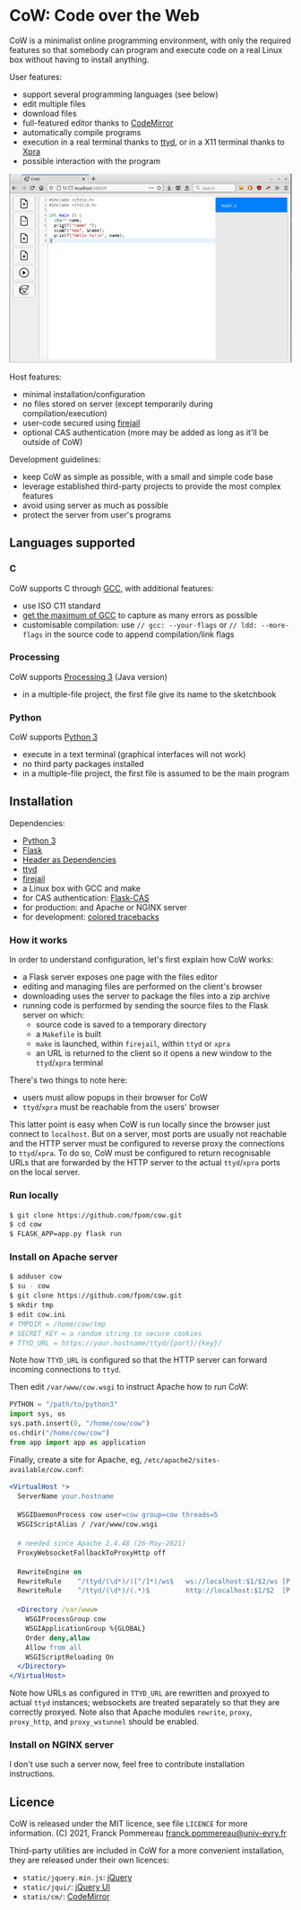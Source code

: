 # CoW: Code over the Web

CoW is a minimalist online programming environment, with only the required features so that somebody can program and execute code on a real Linux box without having to install anything.

User features:

 - support several programming languages (see below)
 - edit multiple files
 - download files
 - full-featured editor thanks to [CodeMirror](http://codemirror.net)
 - automatically compile programs
 - execution in a real terminal thanks to [ttyd](http://github.com/tsl0922/ttyd),
   or in a X11 terminal thanks to [Xpra](http://github.com/Xpra-org/xpra)
 - possible interaction with the program

![CoW in action](https://raw.githubusercontent.com/fpom/cow/main/misc/demo.gif)

Host features:

 - minimal installation/configuration
 - no files stored on server (except temporarily during compilation/execution)
 - user-code secured using [firejail](http://firejail.wordpress.com)
 - optional CAS authentication (more may be added as long as it'll be outside of CoW)

Development guidelines:

 - keep CoW as simple as possible, with a small and simple code base
 - leverage established third-party projects to provide the most complex features
 - avoid using server as much as possible
 - protect the server from user's programs

## Languages supported

### C

CoW supports C through [GCC](http://gcc.gnu.org), with additional features:

 - use ISO C11 standard
 - [get the maximum of GCC](http://airbus-seclab.github.io/c-compiler-security/)
   to capture as many errors as possible
 - customisable compilation: use `// gcc: --your-flags` or `// ldd: --more-flags` 
   in the source code to append compilation/link flags

### Processing

CoW supports [Processing 3](http://processing.org) (Java version)

 - in a multiple-file project, the first file give its name to the sketchbook

### Python

CoW supports [Python 3](http://www.python.org)

 - execute in a text terminal (graphical interfaces will not work)
 - no third party packages installed
 - in a multiple-file project, the first file is assumed to be the main program

## Installation

Dependencies:

 - [Python 3](http://python.org)
 - [Flask](http://flask.palletsprojects.com)
 - [Header as Dependencies](http://pypi.org/project/Headers-as-Dependencies)
 - [ttyd](http://github.com/tsl0922/ttyd)
 - [firejail](http://firejail.wordpress.com)
 - a Linux box with GCC and make
 - for CAS authentication: [Flask-CAS](http://pypi.org/project/Flask-CAS)
 - for production: and Apache or NGINX server
 - for development: [colored tracebacks](http://pypi.org/project/colored-traceback)

### How it works

In order to understand configuration, let's first explain how CoW works:

 - a Flask server exposes one page with the files editor
 - editing and managing files are performed on the client's browser
 - downloading uses the server to package the files into a zip archive
 - running code is performed by sending the source files to the Flask server on which:
   - source code is saved to a temporary directory
   - a `Makefile` is built
   - `make` is launched, within `firejail`, within `ttyd` or `xpra`
   - an URL is returned to the client so it opens a new window to the
     `ttyd`/`xpra` terminal

There's two things to note here:

 - users must allow popups in their browser for CoW
 - `ttyd`/`xpra` must be reachable from the users' browser

This latter point is easy when CoW is run locally since the browser just connect to `localhost`.
But on a server, most ports are usually not reachable and the HTTP server must be configured to reverse proxy the connections to `ttyd`/`xpra`.
To do so, CoW must be configured to return recognisable URLs that are forwarded by the HTTP server to the actual `ttyd`/`xpra` ports on the local server.

### Run locally

```sh
$ git clone https://github.com/fpom/cow.git
$ cd cow
$ FLASK_APP=app.py flask run
```

### Install on Apache server

```sh
$ adduser cow
$ su - cow
$ git clone https://github.com/fpom/cow.git
$ mkdir tmp
$ edit cow.ini
# TMPDIR = /home/cow/tmp
# SECRET_KEY = a random string to secure cookies
# TTYD_URL = https://your.hostname/ttyd/{port}/{key}/
```

Note how `TTYD_URL` is configured so that the HTTP server can forward incoming connections to `ttyd`.

Then edit `/var/www/cow.wsgi` to instruct Apache how to run CoW:

```python
PYTHON = "/path/to/python3"
import sys, os
sys.path.insert(0, "/home/cow/cow")
os.chdir("/home/cow/cow")
from app import app as application
```

Finally, create a site for Apache, eg, `/etc/apache2/sites-available/cow.conf`:

```apache
<VirtualHost *>
  ServerName your.hostname

  WSGIDaemonProcess cow user=cow group=cow threads=5
  WSGIScriptAlias / /var/www/cow.wsgi

  # needed since Apache 2.4.48 (26-May-2021)
  ProxyWebsocketFallbackToProxyHttp off

  RewriteEngine on
  RewriteRule    ^/ttyd/(\d*)/([^/]*)/ws$   ws://localhost:$1/$2/ws [P,L]
  RewriteRule    ^/ttyd/(\d*)/(.*)$         http://localhost:$1/$2  [P,L]
      
  <Directory /var/www>
    WSGIProcessGroup cow
    WSGIApplicationGroup %{GLOBAL}
    Order deny,allow
    Allow from all
    WSGIScriptReloading On
  </Directory>
</VirtualHost>
```

Note how URLs as configured in `TTYD_URL` are rewritten and proxyed to actual `ttyd` instances; websockets are treated separately so that they are correctly proxyed.
Note also that Apache modules `rewrite`, `proxy`, `proxy_http`, and `proxy_wstunnel` should be enabled.

### Install on NGINX server

I don't use such a server now, feel free to contribute installation instructions.

## Licence

CoW is released under the MIT licence, see file `LICENCE` for more information.
(C) 2021, Franck Pommereau <franck.pommereau@univ-evry.fr>

Third-party utilities are included in CoW for a more convenient installation, they are released under their own licences:

 - `static/jquery.min.js`: [jQuery](http://jquery.com)
 - `static/jqui/`: [jQuery UI](http://jqueryui.com)
 - `statis/cm/`: [CodeMirror](http://codemirror.net)
